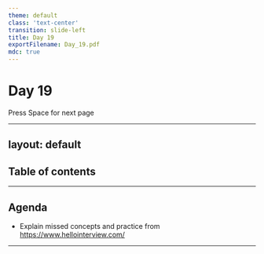 ```yaml
---
theme: default
class: 'text-center'
transition: slide-left
title: Day 19
exportFilename: Day_19.pdf
mdc: true
---
```


# Day 19


<div class="pt-13">
  <span @click="$slidev.nav.next" class="px-2 py-1 rounded cursor-pointer" flex="~ justify-center items-center gap-2" hover="bg-white bg-opacity-10">
    Press Space for next page <div class="i-carbon:arrow-right inline-block"/>
  </span>
</div>

---
layout: default
---

## Table of contents

<Toc columns=3></Toc>

---

## Agenda

- Explain missed concepts and practice from https://www.hellointerview.com/

---
